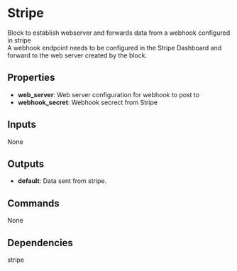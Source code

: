 Stripe
======
Block to establish webserver and forwards data from a webhook configured in stripe  
A webhook endpoint needs to be configured in the Stripe Dashboard and forward to the web server created by the block.  

Properties
----------
- **web_server**: Web server configuration for webhook to post to
- **webhook_secret**: Webhook secrect from Stripe

Inputs
------
None

Outputs
-------
- **default**: Data sent from stripe.

Commands
--------
None

Dependencies
------------
stripe

